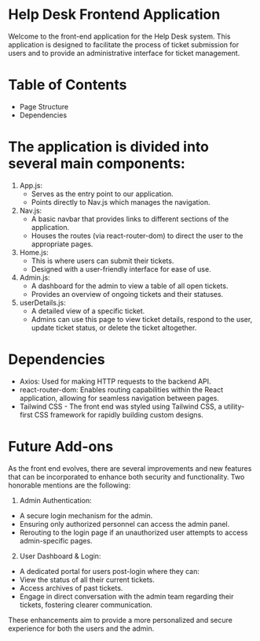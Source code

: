# Help Desk Frontend Application

Welcome to the front-end application for the Help Desk system. This application is designed to facilitate the process of ticket submission for users and to provide an administrative interface for ticket management.

# Table of Contents
  - Page Structure
  - Dependencies

# The application is divided into several main components:

  1. App.js:
     - Serves as the entry point to our application.
     - Points directly to Nav.js which manages the navigation.
  2. Nav.js:
     - A basic navbar that provides links to different sections of the application.
     - Houses the routes (via react-router-dom) to direct the user to the appropriate pages.
  3. Home.js:
     - This is where users can submit their tickets.
     - Designed with a user-friendly interface for ease of use.
  4. Admin.js:
     - A dashboard for the admin to view a table of all open tickets.
     - Provides an overview of ongoing tickets and their statuses.
  5. userDetails.js:
     - A detailed view of a specific ticket.
     - Admins can use this page to view ticket details, respond to the user, update ticket status, or delete the ticket altogether.

# Dependencies
  - Axios: Used for making HTTP requests to the backend API.
  - react-router-dom: Enables routing capabilities within the React application, allowing for seamless navigation between pages.
  - Tailwind CSS - The front end was styled using Tailwind CSS, a utility-first CSS framework for rapidly building custom designs.

# Future Add-ons

As the front end evolves, there are several improvements and new features that can be incorporated to enhance both security and functionality. Two honorable mentions are the following:

1. Admin Authentication:
  - A secure login mechanism for the admin.
  - Ensuring only authorized personnel can access the admin panel.
  - Rerouting to the login page if an unauthorized user attempts to access admin-specific pages.

2. User Dashboard & Login:
  - A dedicated portal for users post-login where they can:
  - View the status of all their current tickets.
  - Access archives of past tickets.
  - Engage in direct conversation with the admin team regarding their tickets, fostering clearer communication.

These enhancements aim to provide a more personalized and secure experience for both the users and the admin.
